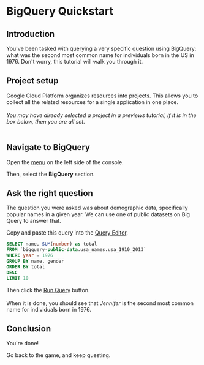 # BigQuery Quickstart

<walkthrough-tutorial-url url="https://cloud.google.com/compute/docs/gcpquest/bdintro"></walkthrough-tutorial-url>

## Introduction

<walkthrough-tutorial-duration duration="10"></walkthrough-tutorial-duration>

You've been tasked with querying a very specific question using BigQuery: what
was the second most common name for individuals born in the US in 1976. Don't
worry, this tutorial will walk you through it.

## Project setup

Google Cloud Platform organizes resources into projects. This allows you to
collect all the related resources for a single application in one place. &nbsp;
\
&nbsp; \
*You may have already selected a project in a previews tutorial, if it is in the
box below, then you are all set.* &nbsp; \
&nbsp; \
<walkthrough-project-billing-setup permissions="compute.instances.create"></walkthrough-project-billing-setup>

## Navigate to BigQuery

Open the [menu][spotlight-console-menu] on the left side of the console.

Then, select the **BigQuery** section.

<walkthrough-menu-navigation sectionId="BIGQUERY_SECTION"></walkthrough-menu-navigation>

## Ask the right question

The question you were asked was about demographic data, specifically popular
names in a given year. We can use one of public datasets on Big Query to answer
that. &nbsp; 

Copy and paste this query into the [Query Editor][spotlight-query].

```sql
SELECT name, SUM(number) as total
FROM `bigquery-public-data.usa_names.usa_1910_2013`
WHERE year = 1976
GROUP BY name, gender
ORDER BY total
DESC
LIMIT 10
```

Then click the [Run Query][spotlight-run] button. &nbsp; \
&nbsp; \
When it is done, you should see that *Jennifer* is the second most common name
for individuals born in 1976.

## Conclusion

<walkthrough-conclusion-trophy></walkthrough-conclusion-trophy>

You're done!

Go back to the game, and keep questing.

[pricing]: https://cloud.google.com/compute/#compute-engine-pricing
[spotlight-create-instance]: walkthrough://spotlight-pointer?=gce-zero-new-vm,gce-vm-list-new
[spotlight-instance-name]: walkthrough://spotlight-pointer?spotlightId=gce-vm-add-name
[spotlight-instance-zone]: walkthrough://spotlight-pointer?spotlightId=gce-vm-add-zone-select
[spotlight-boot-disk]: walkthrough://spotlight-pointer?cssSelector=vm-set-boot-disk
[spotlight-firewall]: walkthrough://spotlight-pointer?spotlightId=gce-vm-add-firewall
[spotlight-vm-list]: walkthrough://spotlight-pointer?cssSelector=.p6n-checkboxed-table
[spotlight-control-panel]: walkthrough://spotlight-pointer?cssSelector=#p6n-action-bar-container-main
[spotlight-ssh-buttons]: walkthrough://spotlight-pointer?cssSelector=gce-connect-to-instance
[spotlight-notification-menu]: walkthrough://spotlight-pointer?cssSelector=.p6n-notification-dropdown,.cfc-icon-notifications
[spotlight-console-menu]: walkthrough://spotlight-pointer?spotlightId=console-nav-menu
[spotlight-open-devshell]: walkthrough://spotlight-pointer?spotlightId=devshell-activate-button
[spotlight-machine-type]: walkthrough://spotlight-pointer?spotlightId=gce-add-machine-type-select
[spotlight-submit-create]: walkthrough://spotlight-pointer?spotlightId=gce-submit
[spotlight-external-ip]: walkthrough://spotlight-pointer?cssSelector=.p6n-external-link
[spotlight-instance-checkbox]: walkthrough://spotlight-pointer?cssSelector=.p6n-checkbox-form-label
[spotlight-delete-button]: walkthrough://spotlight-pointer?cssSelector=.p6n-icon-delete
[spotlight-machine-type]: walkthrough://spotlight-pointer?spotlightId=gce-add-machine-type
[spotlight-query]: walkthrough://spotlight-pointer?cssSelector=.p6n-code-mirror-editor
[spotlight-run]: walkthrough://spotlight-pointer?cssSelector=.p6n-split-button
